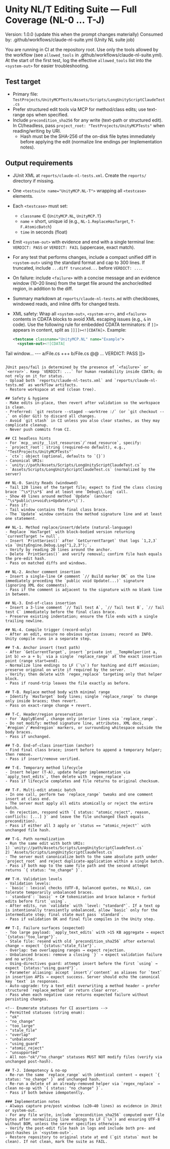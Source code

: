 # Unity NL/T Editing Suite — Full Coverage (NL-0 … T-J)
Version: 1.0.0 (update this when the prompt changes materially)
Consumed by: .github/workflows/claude-nl-suite.yml (Unity NL suite job)

You are running in CI at the repository root. Use only the tools allowed by the workflow (see `allowed_tools` in .github/workflows/claude-nl-suite.yml).
At the start of the first test, log the effective `allowed_tools` list into the `<system-out>` for easier troubleshooting.

## Test target
- Primary file: `TestProjects/UnityMCPTests/Assets/Scripts/LongUnityScriptClaudeTest.cs`
- Prefer structured edit tools via MCP for method/class edits; use text-range ops when specified.
- Include `precondition_sha256` for any write (text-path or structured edit). In CI/headless, pass `project_root: "TestProjects/UnityMCPTests"` when reading/writing by URI.
  - Hash must be the SHA-256 of the on-disk file bytes immediately before applying the edit (normalize line endings per Implementation notes).

## Output requirements
- JUnit XML at `reports/claude-nl-tests.xml`. Create the `reports/` directory if missing.
- One `<testsuite name="UnityMCP.NL-T">` wrapping all `<testcase>` elements.
- Each `<testcase>` must set:
  - `classname` ∈ {`UnityMCP.NL`, `UnityMCP.T`}
  - `name` = short, unique id (e.g., `NL-1.ReplaceHasTarget`, `T-F.AtomicBatch`)
  - `time` in seconds (float)
- Emit `<system-out>` with evidence and end with a single terminal line: `VERDICT: PASS` or `VERDICT: FAIL` (uppercase, exact match).
- For any test that performs changes, include a compact unified diff in `<system-out>` using the standard format and cap to 300 lines. If truncated, include `...diff truncated...` before `VERDICT: ...`.
- On failure: include `<failure>` with a concise message and an evidence window (10–20 lines) from the target file around the anchor/edited region, in addition to the diff.
- Summary markdown at `reports/claude-nl-tests.md` with checkboxes, windowed reads, and inline diffs for changed tests.
- XML safety: Wrap all `<system-out>`, `<system-err>`, and `<failure>` contents in CDATA blocks to avoid XML escaping issues (e.g., `&` in code). Use the following rule for embedded CDATA terminators: if `]]>` appears in content, split as `]]]]><![CDATA[>`. Example:

  ```xml
  <testcase classname="UnityMCP.NL" name="Example">
    <system-out><![CDATA[
Tail window...
--- a/File.cs
+++ b/File.cs
@@ ...
VERDICT: PASS
]]></system-out>
  </testcase>
  ```

  JUnit pass/fail is determined by the presence of `<failure>` or `<error>`. Keep `VERDICT: ...` for human readability inside CDATA; do not rely on it for status.
- Upload both `reports/claude-nl-tests.xml` and `reports/claude-nl-tests.md` as workflow artifacts.
- Restore workspace at end (clean tree).

## Safety & hygiene
- Make edits in-place, then revert after validation so the workspace is clean.
  - Preferred: `git restore --staged --worktree :/` (or `git checkout -- .` on older Git) to discard all changes.
  - Avoid `git stash` in CI unless you also clear stashes, as they may complicate cleanup.
- Never push commits from CI.

## CI headless hints
- For `mcp__unity__list_resources`/`read_resource`, specify:
  - `project_root`: string (required—no default), e.g., `"TestProjects/UnityMCPTests"`
  - `ctx`: object (optional, defaults to `{}`)
- Canonical URIs:
  - `unity://path/Assets/Scripts/LongUnityScriptClaudeTest.cs`
  - `Assets/Scripts/LongUnityScriptClaudeTest.cs` (normalized by the server)

## NL-0. Sanity Reads (windowed)
- Tail 120 lines of the target file; expect to find the class closing brace `^\s*}\s*$` and at least one `Debug\\.Log` call.
- Show 40 lines around method `Update` (anchor: `^\s*public\s+void\s+Update\s*\(`).
- Pass if:
  - Tail window contains the final class brace.
  - The `Update` window contains the method signature line and at least one statement.

## NL-1. Method replace/insert/delete (natural-language)
- Replace `HasTarget` with block-bodied version returning `currentTarget != null`.
- Insert `PrintSeries()` after `GetCurrentTarget` that logs `1,2,3` via `UnityEngine.Debug.Log("1,2,3");`.
- Verify by reading 20 lines around the anchor.
- Delete `PrintSeries()` and verify removal; confirm file hash equals the pre-edit hash.
- Pass on matched diffs and windows.

## NL-2. Anchor comment insertion
- Insert a single-line C# comment `// Build marker OK` on the line immediately preceding the `public void Update(...)` signature (ignoring XML doc comments).
- Pass if the comment is adjacent to the signature with no blank line in between.

## NL-3. End-of-class insertion
- Insert a 3-line comment `// Tail test A`, `// Tail test B`, `// Tail test C` immediately before the final class brace.
- Preserve existing indentation; ensure the file ends with a single trailing newline.

## NL-4. Compile trigger (record-only)
- After an edit, ensure no obvious syntax issues; record as INFO. Unity compile runs in a separate step.

## T-A. Anchor insert (text path)
- After `GetCurrentTarget`, insert `private int __TempHelper(int a, int b) => a + b;` via a single `replace_range` at the exact insertion point (range start=end).
- Normalize line endings to LF (`\n`) for hashing and diff emission; preserve original on write if required by the server.
- Verify; then delete with `regex_replace` targeting only that helper block.
- Pass if round-trip leaves the file exactly as before.

## T-B. Replace method body with minimal range
- Identify `HasTarget` body lines; single `replace_range` to change only inside braces; then revert.
- Pass on exact-range change + revert.

## T-C. Header/region preservation
- For `ApplyBlend`, change only interior lines via `replace_range`.
  - Do not modify: method signature line, attributes, XML docs, `#region`/`#endregion` markers, or surrounding whitespace outside the body braces.
- Pass if unchanged.

## T-D. End-of-class insertion (anchor)
- Find final class brace; insert before to append a temporary helper; then remove.
- Pass if insert/remove verified.

## T-E. Temporary method lifecycle
- Insert helper (T-A), update helper implementation via `apply_text_edits`, then delete with `regex_replace`.
- Pass if lifecycle completes and file returns to original checksum.

## T-F. Multi-edit atomic batch
- In one call, perform two `replace_range` tweaks and one comment insert at class end.
- The server must apply all edits atomically or reject the entire batch.
- On rejection, respond with `{ status: "atomic_reject", reason, conflicts: [...] }` and leave the file unchanged (hash equals precondition).
- Pass if either all 3 apply or `status == "atomic_reject"` with unchanged file hash.

## T-G. Path normalization
- Run the same edit with both URIs:
  1) `unity://path/Assets/Scripts/LongUnityScriptClaudeTest.cs`
  2) `Assets/Scripts/LongUnityScriptClaudeTest.cs`
- The server must canonicalize both to the same absolute path under `project_root` and reject duplicate-application within a single batch.
- Pass if both map to the same file path and the second attempt returns `{ status: "no_change" }`.

## T-H. Validation levels
- Validation levels:
  - `basic`: lexical checks (UTF-8, balanced quotes, no NULs), can tolerate temporarily unbalanced braces.
  - `standard`: `basic` + C# tokenization and brace balance + forbid edits before first `using`.
- After edits, run `validate` with `level: "standard"`. If a text op is intentionally transiently unbalanced, allow `basic` only for the intermediate step; final state must pass `standard`.
- Pass if validation OK and final file compiles in the Unity step.

## T-I. Failure surfaces (expected)
- Too large payload: `apply_text_edits` with >15 KB aggregate → expect `{status:"too_large"}`.
- Stale file: resend with old `precondition_sha256` after external change → expect `{status:"stale_file"}`.
- Overlap: two overlapping ranges → expect rejection.
- Unbalanced braces: remove a closing `}` → expect validation failure and no write.
- Using-directives guard: attempt insert before the first `using` → expect `{status:"using_guard"}`.
- Parameter aliasing: accept `insert`/`content` as aliases for `text` in insertion APIs → expect success. Server should echo the canonical key `text` in responses.
- Auto-upgrade: try a text edit overwriting a method header → prefer structured `replace_method` or return clear error.
- Pass when each negative case returns expected failure without persisting changes.

<!-- Enumerate statuses for CI assertions -->
- Permitted statuses (string enum):
  - "ok"
  - "no_change"
  - "too_large"
  - "stale_file"
  - "overlap"
  - "unbalanced"
  - "using_guard"
  - "atomic_reject"
  - "unsupported"
- All non-"ok"/"no_change" statuses MUST NOT modify files (verify via unchanged post-hash).

## T-J. Idempotency & no-op
- Re-run the same `replace_range` with identical content → expect `{ status: "no_change" }` and unchanged hash.
- Re-run a delete of an already-removed helper via `regex_replace` → clean no-op with `{ status: "no_change" }`.
- Pass if both behave idempotently.

### Implementation notes
- Always capture pre/post windows (±20–40 lines) as evidence in JUnit or system-out.
- For any file write, include `precondition_sha256` computed over file bytes after normalizing line endings to LF (`\n`) and ensuring UTF-8 without BOM, unless the server specifies otherwise.
- Verify the post-edit file hash in logs and include both pre- and post-hashes in `<system-out>`.
- Restore repository to original state at end (`git status` must be clean). If not clean, mark the suite as FAIL.


